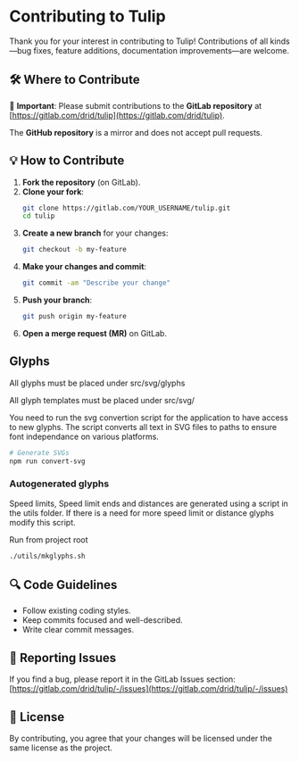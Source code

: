 # Contributing to Tulip

Thank you for your interest in contributing to Tulip! Contributions of all kinds—bug fixes, feature additions, documentation improvements—are welcome.

## 🛠 Where to Contribute

🚨 **Important**: Please submit contributions to the **GitLab repository** at  
[https://gitlab.com/drid/tulip](https://gitlab.com/drid/tulip).  

The **GitHub repository** is a mirror and does not accept pull requests.

## 💡 How to Contribute

1. **Fork the repository** (on GitLab).
2. **Clone your fork**:
   ```sh
   git clone https://gitlab.com/YOUR_USERNAME/tulip.git
   cd tulip
   ```
3. **Create a new branch** for your changes:
   ```sh
   git checkout -b my-feature
   ```
4. **Make your changes and commit**:
   ```sh
   git commit -am "Describe your change"
   ```
5. **Push your branch**:
   ```sh
   git push origin my-feature
   ```
6. **Open a merge request (MR)** on GitLab.

## Glyphs

All glyphs must be placed under src/svg/glyphs

All glyph templates must be placed under src/svg/

You need to run the svg convertion script for the application to have access to new glyphs. The script converts all text in SVG files to paths to ensure font independance on various platforms.
```bash
# Generate SVGs
npm run convert-svg
```

### Autogenerated glyphs
Speed limits, Speed limit ends and distances are generated using a script in the utils folder. If there is a need for more speed limit or distance glyphs modify this script.

Run from project root
```bash
./utils/mkglyphs.sh
```

## 🔍 Code Guidelines

- Follow existing coding styles.
- Keep commits focused and well-described.
- Write clear commit messages.

## 🐛 Reporting Issues

If you find a bug, please report it in the GitLab Issues section:  
[https://gitlab.com/drid/tulip/-/issues](https://gitlab.com/drid/tulip/-/issues)

## 📄 License

By contributing, you agree that your changes will be licensed under the same license as the project.

